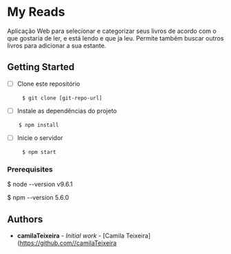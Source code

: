 # My Reads

Aplicação Web para selecionar e categorizar seus livros de acordo com o que gostaria de ler, e está lendo e que ja leu.
Permite também buscar outros livros para adicionar a sua estante.

## Getting Started

- [ ] Clone este repositório 

      ``` $ git clone [git-repo-url] ```
- [ ] Instale as dependências do projeto

      ``` $ npm install```
- [ ] Inicie o servidor

      ``` $ npm start ```
### Prerequisites

$ node --version
v9.6.1

$ npm --version
5.6.0


## Authors

* **camilaTeixeira** - *Initial work* - [Camila Teixeira](https://github.com//camilaTeixeira


